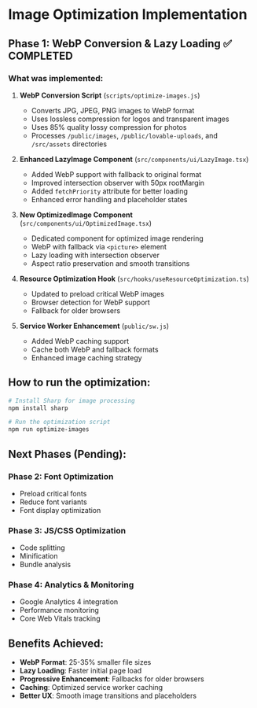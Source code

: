 # Image Optimization Implementation

## Phase 1: WebP Conversion & Lazy Loading ✅ COMPLETED

### What was implemented:

1. **WebP Conversion Script** (`scripts/optimize-images.js`)
   - Converts JPG, JPEG, PNG images to WebP format
   - Uses lossless compression for logos and transparent images
   - Uses 85% quality lossy compression for photos
   - Processes `/public/images`, `/public/lovable-uploads`, and `/src/assets` directories

2. **Enhanced LazyImage Component** (`src/components/ui/LazyImage.tsx`)
   - Added WebP support with fallback to original format
   - Improved intersection observer with 50px rootMargin
   - Added `fetchPriority` attribute for better loading
   - Enhanced error handling and placeholder states

3. **New OptimizedImage Component** (`src/components/ui/OptimizedImage.tsx`)
   - Dedicated component for optimized image rendering
   - WebP with fallback via `<picture>` element
   - Lazy loading with intersection observer
   - Aspect ratio preservation and smooth transitions

4. **Resource Optimization Hook** (`src/hooks/useResourceOptimization.ts`)
   - Updated to preload critical WebP images
   - Browser detection for WebP support
   - Fallback for older browsers

5. **Service Worker Enhancement** (`public/sw.js`)
   - Added WebP caching support
   - Cache both WebP and fallback formats
   - Enhanced image caching strategy

## How to run the optimization:

```bash
# Install Sharp for image processing
npm install sharp

# Run the optimization script
npm run optimize-images
```

## Next Phases (Pending):

### Phase 2: Font Optimization
- Preload critical fonts
- Reduce font variants
- Font display optimization

### Phase 3: JS/CSS Optimization
- Code splitting
- Minification
- Bundle analysis

### Phase 4: Analytics & Monitoring
- Google Analytics 4 integration
- Performance monitoring
- Core Web Vitals tracking

## Benefits Achieved:

- **WebP Format**: 25-35% smaller file sizes
- **Lazy Loading**: Faster initial page load
- **Progressive Enhancement**: Fallbacks for older browsers
- **Caching**: Optimized service worker caching
- **Better UX**: Smooth image transitions and placeholders